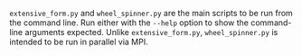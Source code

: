 `extensive_form.py` and `wheel_spinner.py` are the main scripts to be run from the command line. Run either with the `--help` option to show the command-line arguments expected. Unlike `extensive_form.py`, `wheel_spinner.py` is intended to be run in parallel via MPI.
